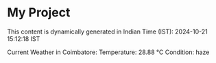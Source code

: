 # My Project

This content is dynamically generated in Indian Time (IST): 2024-10-21 15:12:18 IST


Current Weather in Coimbatore:
Temperature: 28.88 °C
Condition: haze
